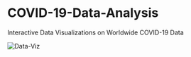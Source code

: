 # COVID-19-Data-Analysis
Interactive Data Visualizations on Worldwide COVID-19 Data

![Data-Viz](interactive-plotting-example.gif)
